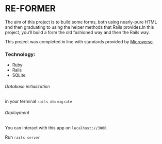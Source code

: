 # RE-FORMER

The aim of this project is to build some forms, both using nearly-pure HTML and then graduating to using the helper methods that Rails provides.In this project, you’ll build a form the old fashioned way and then the Rails way.

This project was completed in line with standards provided by [Microverse](https://www.microverse.org/ "The Global School for Remote Software Developers!").


### Technology:

* Ruby 
* Rails 
* SQLite

###### Database initialization
in your terminal ```rails db:migrate```

###### Deployment
You can interact with this app on ```localhost://3000```

Run ```rails server```
 
 

